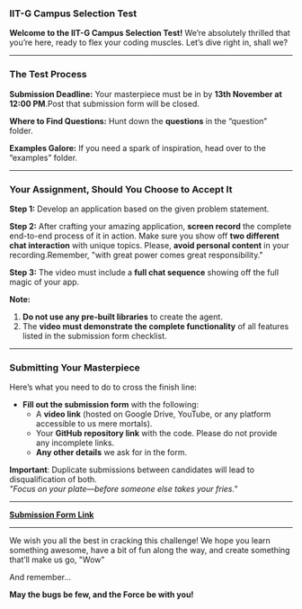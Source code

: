 ### IIT-G Campus Selection Test

**Welcome to the IIT-G Campus Selection Test!** We’re absolutely thrilled that you’re here, ready to flex your coding muscles. Let’s dive right in, shall we?

---

### **The Test Process**

**Submission Deadline:** Your masterpiece must be in by **13th November at 12:00 PM**.Post that submission form will be closed. 

**Where to Find Questions:** Hunt down the **questions** in the “question” folder. 

**Examples Galore:** If you need a spark of inspiration, head over to the “examples” folder. 

---

### **Your Assignment, Should You Choose to Accept It**

**Step 1:** Develop an application based on the given problem statement.

**Step 2:** After crafting your amazing application, **screen record** the complete end-to-end process of it in action. Make sure you show off **two different chat interaction** with unique topics. Please, **avoid personal content** in your recording.Remember, "with great power comes great responsibility."

**Step 3:** The video must include a **full chat sequence** showing off the full magic of your app.

**Note:**
1. **Do not use any pre-built libraries** to create the agent.
2. The **video must demonstrate the complete functionality** of all features listed in the submission form checklist.

---

### **Submitting Your Masterpiece**

Here’s what you need to do to cross the finish line:
- **Fill out the submission form** with the following:
  - A **video link** (hosted on Google Drive, YouTube, or any platform accessible to us mere mortals).
  - Your **GitHub repository link** with the code. Please do not provide any incomplete links.
  - **Any other details** we ask for in the form.

**Important**: Duplicate submissions between candidates will lead to disqualification of both.  
   *"Focus on your plate—before someone else takes your fries."*

---
**[Submission Form Link](https://forms.gle/39Ra2BXaMGEWvPgUA)**

---

We wish you all the best in cracking this challenge! We hope you learn something awesome, have a bit of fun along the way, and create something that’ll make us go, "Wow"

And remember...

**May the bugs be few, and the Force be with you!**

